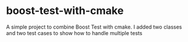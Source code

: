 # boost-test-with-cmake
A simple project to combine Boost Test with cmake.  I added two classes and two test cases to show how to handle multiple tests
